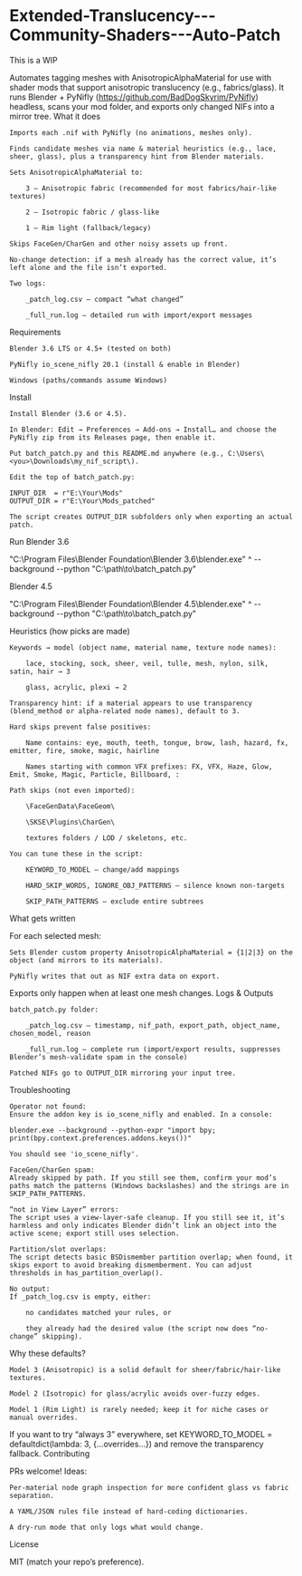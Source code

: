 # Extended-Translucency---Community-Shaders---Auto-Patch

This is a WIP

Automates tagging meshes with AnisotropicAlphaMaterial for use with shader mods that support anisotropic translucency (e.g., fabrics/glass).
It runs Blender + PyNifly (https://github.com/BadDogSkyrim/PyNifly) headless, scans your mod folder, and exports only changed NIFs into a mirror tree.
What it does

    Imports each .nif with PyNifly (no animations, meshes only).

    Finds candidate meshes via name & material heuristics (e.g., lace, sheer, glass), plus a transparency hint from Blender materials.

    Sets AnisotropicAlphaMaterial to:

        3 – Anisotropic fabric (recommended for most fabrics/hair-like textures)

        2 – Isotropic fabric / glass-like

        1 – Rim light (fallback/legacy)

    Skips FaceGen/CharGen and other noisy assets up front.

    No-change detection: if a mesh already has the correct value, it’s left alone and the file isn’t exported.

    Two logs:

        _patch_log.csv – compact “what changed”

        _full_run.log – detailed run with import/export messages

Requirements

    Blender 3.6 LTS or 4.5+ (tested on both)

    PyNifly io_scene_nifly 20.1 (install & enable in Blender)

    Windows (paths/commands assume Windows)

Install

    Install Blender (3.6 or 4.5).

    In Blender: Edit → Preferences → Add-ons → Install… and choose the PyNifly zip from its Releases page, then enable it.

    Put batch_patch.py and this README.md anywhere (e.g., C:\Users\<you>\Downloads\my_nif_script\).

    Edit the top of batch_patch.py:

    INPUT_DIR  = r"E:\Your\Mods"
    OUTPUT_DIR = r"E:\Your\Mods_patched"

    The script creates OUTPUT_DIR subfolders only when exporting an actual patch.

Run
Blender 3.6

"C:\Program Files\Blender Foundation\Blender 3.6\blender.exe" ^
  --background --python "C:\path\to\batch_patch.py"

Blender 4.5

"C:\Program Files\Blender Foundation\Blender 4.5\blender.exe" ^
  --background --python "C:\path\to\batch_patch.py"

Heuristics (how picks are made)

    Keywords → model (object name, material name, texture node names):

        lace, stocking, sock, sheer, veil, tulle, mesh, nylon, silk, satin, hair → 3

        glass, acrylic, plexi → 2

    Transparency hint: if a material appears to use transparency (blend_method or alpha-related node names), default to 3.

    Hard skips prevent false positives:

        Name contains: eye, mouth, teeth, tongue, brow, lash, hazard, fx, emitter, fire, smoke, magic, hairline

        Names starting with common VFX prefixes: FX, VFX, Haze, Glow, Emit, Smoke, Magic, Particle, Billboard, :

    Path skips (not even imported):

        \FaceGenData\FaceGeom\

        \SKSE\Plugins\CharGen\

        textures folders / LOD / skeletons, etc.

    You can tune these in the script:

        KEYWORD_TO_MODEL – change/add mappings

        HARD_SKIP_WORDS, IGNORE_OBJ_PATTERNS – silence known non-targets

        SKIP_PATH_PATTERNS – exclude entire subtrees

What gets written

For each selected mesh:

    Sets Blender custom property AnisotropicAlphaMaterial = {1|2|3} on the object (and mirrors to its materials).

    PyNifly writes that out as NIF extra data on export.

Exports only happen when at least one mesh changes.
Logs & Outputs

    batch_patch.py folder:

        _patch_log.csv – timestamp, nif_path, export_path, object_name, chosen_model, reason

        _full_run.log – complete run (import/export results, suppresses Blender’s mesh-validate spam in the console)

    Patched NIFs go to OUTPUT_DIR mirroring your input tree.

Troubleshooting

    Operator not found:
    Ensure the addon key is io_scene_nifly and enabled. In a console:

    blender.exe --background --python-expr "import bpy; print(bpy.context.preferences.addons.keys())"

    You should see 'io_scene_nifly'.

    FaceGen/CharGen spam:
    Already skipped by path. If you still see them, confirm your mod’s paths match the patterns (Windows backslashes) and the strings are in SKIP_PATH_PATTERNS.

    “not in View Layer” errors:
    The script uses a view-layer-safe cleanup. If you still see it, it’s harmless and only indicates Blender didn’t link an object into the active scene; export still uses selection.

    Partition/slot overlaps:
    The script detects basic BSDismember partition overlap; when found, it skips export to avoid breaking dismemberment. You can adjust thresholds in has_partition_overlap().

    No output:
    If _patch_log.csv is empty, either:

        no candidates matched your rules, or

        they already had the desired value (the script now does “no-change” skipping).

Why these defaults?

    Model 3 (Anisotropic) is a solid default for sheer/fabric/hair-like textures.

    Model 2 (Isotropic) for glass/acrylic avoids over-fuzzy edges.

    Model 1 (Rim Light) is rarely needed; keep it for niche cases or manual overrides.

If you want to try “always 3” everywhere, set KEYWORD_TO_MODEL = defaultdict(lambda: 3, {...overrides...}) and remove the transparency fallback.
Contributing

PRs welcome! Ideas:

    Per-material node graph inspection for more confident glass vs fabric separation.

    A YAML/JSON rules file instead of hard-coding dictionaries.

    A dry-run mode that only logs what would change.

License

MIT (match your repo’s preference).
